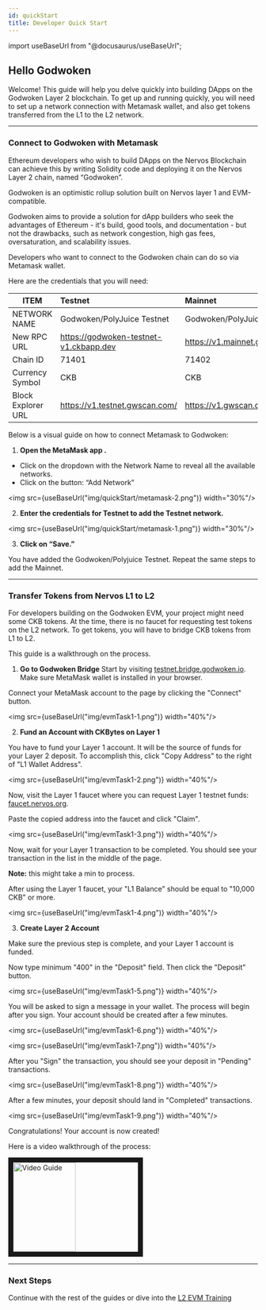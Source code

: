 ```yaml
---
id: quickStart
title: Developer Quick Start
---
```


import useBaseUrl from "@docusaurus/useBaseUrl";

## Hello Godwoken

Welcome! This guide will help you delve quickly into building DApps on the Godwoken Layer 2 blockchain. To get up and running quickly, you will need to set up a network connection with Metamask wallet, and also get tokens transferred from the L1 to the L2 network.

---

### Connect to Godwoken with Metamask

Ethereum developers who wish to build DApps on the Nervos Blockchain can achieve this by writing Solidity code and deploying it on the Nervos Layer 2 chain, named “Godwoken”.

Godwoken is an optimistic rollup solution built on Nervos layer 1 and EVM-compatible.

Godwoken aims to provide a solution for dApp builders who seek the advantages of Ethereum - it's build, good tools, and documentation - but not the drawbacks, such as network congestion, high gas fees, oversaturation, and scalability issues.

Developers who want to connect to the Godwoken chain can do so via Metamask wallet.

Here are the credentials that you will need:

| ITEM               | Testnet                                | Mainnet                            |
| ------------------ | :------------------------------------- | :--------------------------------- |
| NETWORK NAME       | Godwoken/PolyJuice Testnet             | Godwoken/PolyJuice Mainnet         |
| New RPC URL        | https://godwoken-testnet-v1.ckbapp.dev | https://v1.mainnet.godwoken.io/rpc |
| Chain ID           | 71401                                  | 71402                              |
| Currency Symbol    | CKB                                    | CKB                                |
| Block Explorer URL | https://v1.testnet.gwscan.com/         | https://v1.gwscan.com/             |

Below is a visual guide on how to connect Metamask to Godwoken:

1. **Open the MetaMask app .**

- Click on the dropdown with the Network Name to reveal all the available networks.
- Click on the button: “Add Network”

<img src={useBaseUrl("img/quickStart/metamask-2.png")} width="30%"/>

2. **Enter the credentials for Testnet to add the Testnet network.**

<img src={useBaseUrl("img/quickStart/metamask-1.png")} width="30%"/>

3. **Click on “Save.”**

You have added the Godwoken/Polyjuice Testnet. Repeat the same steps to add the Mainnet.

---

### Transfer Tokens from Nervos L1 to L2

For developers building on the Godwoken EVM, your project might need some CKB tokens. At the time, there is no faucet for requesting test tokens on the L2 network. To get tokens, you will have to bridge CKB tokens from L1 to L2. 

This guide is a walkthrough on the process.

1. **Go to Godwoken Bridge**
   Start by visiting [testnet.bridge.godwoken.io](https://testnet.bridge.godwoken.io). Make sure MetaMask wallet is installed in your browser.

Connect your MetaMask account to the page by clicking the "Connect" button.

<img src={useBaseUrl("img/evmTask1-1.png")} width="40%"/>

2. **Fund an Account with CKBytes on Layer 1**

You have to fund your Layer 1 account. It will be the source of funds for your Layer 2 deposit. To accomplish this, click "Copy Address" to the right of "L1 Wallet Address".&#x20;

<img src={useBaseUrl("img/evmTask1-2.png")} width="40%"/>

Now, visit the Layer 1 faucet where you can request Layer 1 testnet funds: [faucet.nervos.org](https://faucet.nervos.org/).

Paste the copied address into the faucet and click "Claim".

<img src={useBaseUrl("img/evmTask1-3.png")} width="40%"/>

Now, wait for your Layer 1 transaction to be completed. You should see your transaction in the list in the middle of the page. 

**Note:** this might take a min to process.

After using the Layer 1 faucet, your "L1 Balance" should be equal to "10,000 CKB" or more.

<img src={useBaseUrl("img/evmTask1-4.png")} width="40%"/>

3. **Create Layer 2 Account**

Make sure the previous step is complete, and your Layer 1 account is funded.

Now type minimum "400" in the "Deposit" field. Then click the "Deposit" button.

<img src={useBaseUrl("img/evmTask1-5.png")} width="40%"/>

You will be asked to sign a message in your wallet. The process will begin after you sign. Your account should be created after a few minutes.

<img src={useBaseUrl("img/evmTask1-6.png")} width="40%"/>

<img src={useBaseUrl("img/evmTask1-7.png")} width="40%"/>

After you "Sign" the transaction, you should see your deposit in "Pending" transactions.

<img src={useBaseUrl("img/evmTask1-8.png")} width="40%"/>

After a few minutes, your deposit should land in "Completed" transactions.

<img src={useBaseUrl("img/evmTask1-9.png")} width="40%"/>

Congratulations! Your account is now created!

Here is a video walkthrough of the process:

<a href="http://www.youtube.com/watch?feature=player_embedded&v=p6m31gXdZEU
" target="_blank"><img src="http://img.youtube.com/vi/p6m31gXdZEU/0.jpg" 
alt="Video Guide" width="50%" height="180" border="10" /></a>

---

### Next Steps

Continue with the rest of the guides or dive into the [L2 EVM Training](./evmIntro.md)